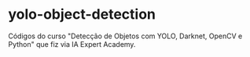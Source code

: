 # yolo-object-detection
Códigos do curso "Detecção de Objetos com YOLO, Darknet, OpenCV e Python" que fiz via IA Expert Academy.
